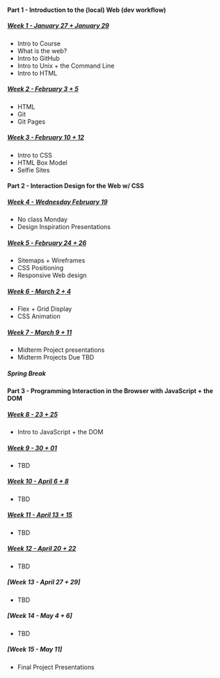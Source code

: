 #### Part 1 - Introduction to the (local) Web (dev workflow)
##### [Week 1 - January 27 + January 29](https://github.com/rebleo/webDevSpring2020/wiki/Week-01)
* Intro to Course
* What is the web?
* Intro to GitHub
* Intro to Unix + the Command Line
* Intro to HTML


##### [Week 2 - February 3 + 5](https://github.com/rebleo/webDevSpring2020/wiki/Week-02)
* HTML
* Git
* Git Pages


##### [Week 3 - February 10 + 12](https://github.com/rebleo/webDevSpring2020/wiki/Week-03)
* Intro to CSS
* HTML Box Model
* Selfie Sites

#### Part 2 - Interaction Design for the Web w/ CSS
##### [Week 4 - Wednesday February 19](https://github.com/rebleo/webDevSpring2020/wiki/Week-04)
* No class Monday
* Design Inspiration Presentations

##### [Week 5 - February 24 + 26](https://github.com/rebleo/webDevSpring2020/wiki/Week-05)
* Sitemaps + Wireframes
* CSS Positioning
* Responsive Web design

##### [Week 6 - March 2 + 4](https://github.com/rebleo/webDevSpring2020/wiki/Week-06)
* Flex + Grid Display
* CSS Animation
##### [Week 7 -  March 9 + 11](https://github.com/rebleo/webDevSpring2020/wiki/Week-07)
* Midterm Project presentations
* Midterm Projects Due TBD
##### Spring Break
#### Part 3 - Programming Interaction in the Browser with JavaScript + the DOM
##### [Week 8 - 23 + 25](https://github.com/rebleo/webDevSpring2020/wiki/Week-08)
* Intro to JavaScript + the DOM
##### [Week 9 - 30 + 01](https://github.com/rebleo/webDevSpring2020/wiki/Week-09)
* TBD
##### [Week 10 - April 6 + 8](https://github.com/rebleo/webDevSpring2020/wiki/Week-10)
* TBD
##### [Week 11 - April 13 + 15](https://github.com/rebleo/webDevSpring2020/wiki/Week-11)
* TBD
##### [Week 12 - April 20 + 22](https://github.com/rebleo/webDevSpring2020/wiki/Week-12)
* TBD
##### [Week 13 - April 27 + 29]
* TBD
##### [Week 14 - May 4 + 6]
* TBD
##### [Week 15 - May 11]
* Final Project Presentations

